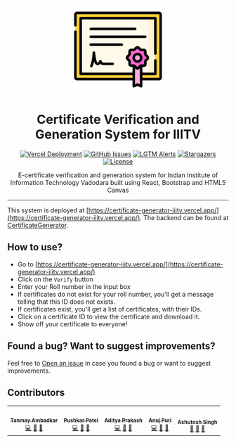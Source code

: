 <p align="center"><img alt="Certificate Image from Freepik by Flaticon" src="public/certificate-logo.png" width="200"></p>

<h1 align="center"> Certificate Verification and Generation System for IIITV</h1>

<p align="center">
  <a href="https://certificate-generator-iiitv.vercel.app"><img alt="Vercel Deployment" src="https://vercelbadge.vercel.app/api/thepushkarp/certificate-generator-frontend?style=for-the-badge"></a>
  <a href="https://github.com/thepushkarp/certificate-generator-frontend/issues"><img alt="GitHub Issues" src="https://img.shields.io/github/issues/thepushkarp/certificate-generator-frontend?style=for-the-badge"></a>
  <a href="https://lgtm.com/projects/g/thepushkarp/certificate-generator-frontend"><img alt="LGTM Alerts" src="https://img.shields.io/lgtm/alerts/github/thepushkarp/certificate-generator-frontend?style=for-the-badge"></a>
  <a href="https://github.com/thepushkarp/certificate-generator-frontend/stargazers"><img alt="Stargazers" src="https://img.shields.io/github/stars/thepushkarp/certificate-generator-frontend?style=for-the-badge"></a>
  <a href="https://github.com/thepushkarp/certificate-generator-frontend/blob/master/LICENSE"><img alt="License" src="https://img.shields.io/github/license/thepushkarp/certificate-generator-frontend?style=for-the-badge"></a>
</p>

<p align="center">E-certificate verification and generation system for Indian Institute of Information Technology Vadodara built using React, Bootstrap and HTML5 Canvas</P>

---

This system is deployed at [https://certificate-generator-iiitv.vercel.app/](https://certificate-generator-iiitv.vercel.app/). The backend can be found at [CertificateGenerator](https://github.com/TanmayAmbadkar/CertificateGenerator).

## How to use?

- Go to [https://certificate-generator-iiitv.vercel.app/](https://certificate-generator-iiitv.vercel.app/)
- Click on the `Verify` button
- Enter your Roll number in the input box
- If certificates do not exist for your roll number, you'll get a message telling that this ID does not exists.
- If certificates exist, you'll get a list of certificates, with their IDs.
- Click on a certificate ID to view the certificate and download it.
- Show off your certificate to everyone!

## Found a bug? Want to suggest improvements?

Feel free to [Open an issue](https://github.com/thepushkarp/certificate-generator-frontend/issues/new/choose) in case you found a bug or want to suggest improvements.

## Contributors

<!-- ALL-CONTRIBUTORS-LIST:START - Do not remove or modify this section -->
<!-- prettier-ignore-start -->
<!-- markdownlint-disable -->
<table>
  <tr>
    <td align="center"><a href="https://github.com/TanmayAmbadkar"><img src="https://avatars.githubusercontent.com/u/42721553?v=4?s=100" width="100px;" alt=""/><br /><sub><b>Tanmay Ambadkar</b></sub></a><br /><a href="https://github.com/Pushkar Patel /Certificate Verification and Generation System for IIITV/commits?author=TanmayAmbadkar" title="Code">💻</a> <a href="#ideas-TanmayAmbadkar" title="Ideas, Planning, & Feedback">🤔</a> <a href="#projectManagement-TanmayAmbadkar" title="Project Management">📆</a></td>
    <td align="center"><a href="https://github.com/thepushkarp"><img src="https://avatars.githubusercontent.com/u/42088801?v=4?s=100" width="100px;" alt=""/><br /><sub><b>Pushkar Patel</b></sub></a><br /><a href="https://github.com/Pushkar Patel /Certificate Verification and Generation System for IIITV/commits?author=thepushkarp" title="Code">💻</a> <a href="#design-thepushkarp" title="Design">🎨</a> <a href="https://github.com/Pushkar Patel /Certificate Verification and Generation System for IIITV/commits?author=thepushkarp" title="Documentation">📖</a></td>
    <td align="center"><a href="https://github.com/pAditya198"><img src="https://avatars.githubusercontent.com/u/42460356?v=4?s=100" width="100px;" alt=""/><br /><sub><b>Aditya Prakash</b></sub></a><br /><a href="https://github.com/Pushkar Patel /Certificate Verification and Generation System for IIITV/commits?author=pAditya198" title="Code">💻</a> <a href="https://github.com/Pushkar Patel /Certificate Verification and Generation System for IIITV/issues?q=author%3ApAditya198" title="Bug reports">🐛</a> <a href="#design-pAditya198" title="Design">🎨</a></td>
    <td align="center"><a href="https://github.com/anujpuri72"><img src="https://avatars.githubusercontent.com/u/42184782?v=4?s=100" width="100px;" alt=""/><br /><sub><b>Anuj Puri</b></sub></a><br /><a href="https://github.com/Pushkar Patel /Certificate Verification and Generation System for IIITV/commits?author=anujpuri72" title="Code">💻</a> <a href="https://github.com/Pushkar Patel /Certificate Verification and Generation System for IIITV/issues?q=author%3Aanujpuri72" title="Bug reports">🐛</a> <a href="#userTesting-anujpuri72" title="User Testing">📓</a></td>
    <td align="center"><a href="https://github.com/thecodepapaya"><img src="https://avatars.githubusercontent.com/u/42690541?v=4?s=100" width="100px;" alt=""/><br /><sub><b>Ashutosh Singh</b></sub></a><br /><a href="#ideas-thecodepapaya" title="Ideas, Planning, & Feedback">🤔</a> <a href="#userTesting-thecodepapaya" title="User Testing">📓</a> <a href="#projectManagement-thecodepapaya" title="Project Management">📆</a></td>
  </tr>
</table>

<!-- markdownlint-restore -->
<!-- prettier-ignore-end -->

<!-- ALL-CONTRIBUTORS-LIST:END -->
